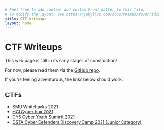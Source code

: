 ```yaml
---
# Feel free to add content and custom Front Matter to this file.
# To modify the layout, see https://jekyllrb.com/docs/themes/#overriding-theme-defaults
title: CTF Writeups
layout: home
---
```

# CTF Writeups

This web page is still in its early stages of construction!

For now, please read them via the [GitHub repo](https://github.com/xeniafiorenza/CTF-Writeups/).

If you're feeling adventurous, the links below should work:
## CTFs
* SMU Whitehacks 2021
* [HCI Cyberthon 2021](Cyberthon%202021)
* [CYS Cyber Youth Summit 2021](CYS%202021)
* [DSTA Cyber Defenders Discovery Camp 2021 (Junior Category)](CDDC%202021)